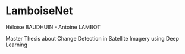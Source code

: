 # LamboiseNet
Héloïse BAUDHUIN - Antoine LAMBOT

Master Thesis about Change Detection in Satellite Imagery using Deep Learning



